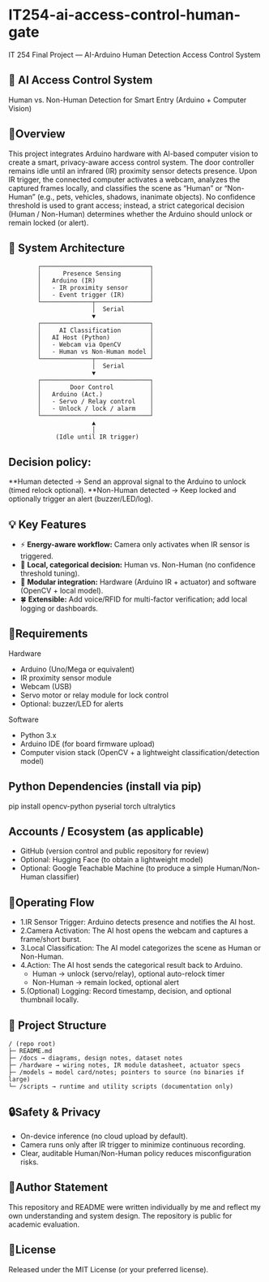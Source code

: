 # IT254-ai-access-control-human-gate
IT 254 Final Project — AI-Arduino Human Detection Access Control System

## 🔐 AI Access Control System
Human vs. Non-Human Detection for Smart Entry (Arduino + Computer Vision)

## 📘Overview
This project integrates Arduino hardware with AI-based computer vision to create a smart, privacy-aware access control system. The door controller remains idle until an infrared (IR) proximity sensor detects presence. Upon IR trigger, the connected computer activates a webcam, analyzes the captured frames locally, and classifies the scene as “Human” or “Non-Human” (e.g., pets, vehicles, shadows, inanimate objects).
No confidence threshold is used to grant access; instead, a strict categorical decision (Human / Non-Human) determines whether the Arduino should unlock or remain locked (or alert).

## 🧩 System Architecture
            ┌──────────────────────────────┐
            │      Presence Sensing        │
            │   Arduino (IR)               │
            │   - IR proximity sensor      │
            │   - Event trigger (IR)       │
            └──────────────┬───────────────┘
                           │  Serial
                           ▼
            ┌──────────────────────────────┐
            │     AI Classification        │
            │   AI Host (Python)           │
            │   - Webcam via OpenCV        │
            │   - Human vs Non-Human model │
            └──────────────┬───────────────┘
                           │  Serial
                           ▼
            ┌──────────────────────────────┐
            │        Door Control          │
            │   Arduino (Act.)             │
            │   - Servo / Relay control    │
            │   - Unlock / lock / alarm    │
            └──────────────────────────────┘
                           ▲
                           │
                 (Idle until IR trigger)


## Decision policy:

**Human detected → Send an approval signal to the Arduino to unlock (timed relock optional).
**Non-Human detected → Keep locked and optionally trigger an alert (buzzer/LED/log).

## 💡 Key Features  

- ⚡ **Energy-aware workflow:** Camera only activates when IR sensor is triggered.  
- 🧠 **Local, categorical decision:** Human vs. Non-Human (no confidence threshold tuning).  
- 🧩 **Modular integration:** Hardware (Arduino IR + actuator) and software (OpenCV + local model).  
- 🍀 **Extensible:** Add voice/RFID for multi-factor verification; add local logging or dashboards.  


## 🧰Requirements

Hardware
- Arduino (Uno/Mega or equivalent)
- IR proximity sensor module
- Webcam (USB)
- Servo motor or relay module for lock control
- Optional: buzzer/LED for alerts

Software

- Python 3.x
- Arduino IDE (for board firmware upload)
- Computer vision stack (OpenCV + a lightweight classification/detection model)

## Python Dependencies (install via pip)

pip install opencv-python pyserial torch ultralytics

## Accounts / Ecosystem (as applicable)

- GitHub (version control and public repository for review)
- Optional: Hugging Face (to obtain a lightweight model)
- Optional: Google Teachable Machine (to produce a simple Human/Non-Human classifier)

## 🔄Operating Flow

- 1.IR Sensor Trigger: Arduino detects presence and notifies the AI host.
- 2.Camera Activation: The AI host opens the webcam and captures a frame/short burst.
- 3.Local Classification: The AI model categorizes the scene as Human or Non-Human.
- 4.Action: The AI host sends the categorical result back to Arduino.
  - Human → unlock (servo/relay), optional auto-relock timer
  - Non-Human → remain locked, optional alert
- 5.(Optional) Logging: Record timestamp, decision, and optional thumbnail locally.

## 📂 Project Structure  

```
/ (repo root)
├─ README.md
├─ /docs → diagrams, design notes, dataset notes
├─ /hardware → wiring notes, IR module datasheet, actuator specs
├─ /models → model card/notes; pointers to source (no binaries if large)
└─ /scripts → runtime and utility scripts (documentation only)
```

## 🔒Safety & Privacy

- On-device inference (no cloud upload by default).
- Camera runs only after IR trigger to minimize continuous recording.
- Clear, auditable Human/Non-Human policy reduces misconfiguration risks.

## 👤Author Statement
This repository and README were written individually by me and reflect my own understanding and system design. The repository is public for academic evaluation.

## 📜License
Released under the MIT License (or your preferred license).
